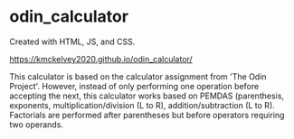 # odin_calculator

Created with HTML, JS, and CSS.

https://kmckelvey2020.github.io/odin_calculator/

This calculator is based on the calculator assignment from 'The Odin Project'. However, instead of only performing one operation before accepting the next, this calculator works based on PEMDAS (parenthesis, exponents, multiplication/division (L to R), addition/subtraction (L to R). Factorials are performed after parentheses but before operators requiring two operands.